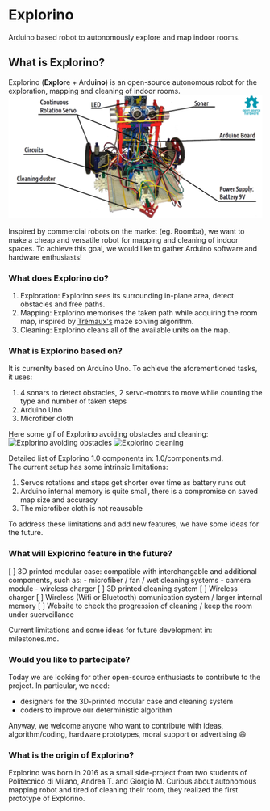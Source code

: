 # Explorino
Arduino based robot to autonomously explore and map indoor rooms.

## What is Explorino?
  Explorino (**Explor**e + Ardu**ino**) is an open-source autonomous robot for the exploration, mapping and cleaning of indoor rooms. 
  ![First Prototype Explorino](1.0/explorino_1.png "First Prototype Explorino")
  
  Inspired by commercial robots on the market (eg. Roomba), we want to make a cheap and versatile robot for mapping and cleaning of indoor spaces. 
  To achieve this goal, we would like to gather Arduino software and hardware enthusiasts!

### What does Explorino do?
  1. Exploration: Explorino sees its surrounding in-plane area, detect obstacles and free paths. 
  2. Mapping: Explorino memorises the taken path while acquiring the room map, inspired by [Trémaux's](https://en.wikipedia.org/wiki/Maze_solving_algorithm#Tr%C3%A9maux's_algorithm) maze solving algorithm.
  3. Cleaning: Explorino cleans all of the available units on the map.
  
 ### What is Explorino based on?
It is currenlty based on Arduino Uno. To achieve the aforementioned tasks, it uses:
  1. 4 sonars to detect obstacles, 2 servo-motors to move while counting the type and number of taken steps 
  2. Arduino Uno
  3. Microfiber cloth
  
Here some gif of Explorino avoiding obstacles and cleaning:
![Explorino avoiding obstacles](1.0/img/avoid_obstacle.gif "Explorino avoiding obstacles")
![Explorino cleaning](1.0/img/cleaning.gif	"Explorino cleaning")

 Detailed list of Explorino 1.0 components in: 1.0/components.md.  
 The current setup has some intrinsic limitations:
 1. Servos rotations and steps get shorter over time as battery runs out
 2. Arduino internal memory is quite small, there is a compromise on saved map size and accuracy  
 3. The microfiber cloth is not reausable 

 To address these limitations and add new features, we have some ideas for the future.
 
### What will Explorino feature in the future?
  [ ] 3D printed modular case: compatible with interchangable and additional components, such as:
      - microfiber / fan / wet cleaning systems
      - camera module
      - wireless charger
  [ ] 3D printed cleaning system 
  [ ] Wireless charger
  [ ] Wireless (Wifi or Bluetooth) comunication system / larger internal memory
  [ ] Website to check the progression of cleaning / keep the room under suerveillance

 Current limitations and some ideas for future development in: milestones.md.

### Would you like to partecipate?
Today we are looking for other open-source enthusiasts to contribute to the project. 
In particular, we need:
* designers for the 3D-printed modular case and cleaning system 
* coders to improve our deterministic algorithm

Anyway, we welcome anyone who want to contribute with ideas, algorithm/coding, hardware prototypes, moral support or advertising
:smile:

### What is the origin of Explorino?
Explorino was born in 2016 as a small side-project from two students of Politecnico di Milano, Andrea T. and Giorgio M. 
Curious about autonomous mapping robot and tired of cleaning their room, they realized the first prototype of Explorino.



